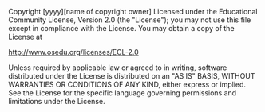 Copyright [yyyy][name of copyright owner] Licensed under the
Educational Community License, Version 2.0 (the "License"); you may
not use this file except in compliance with the License. You may
obtain a copy of the License at

http://www.osedu.org/licenses/ECL-2.0

Unless required by applicable law or agreed to in writing,
software distributed under the License is distributed on an "AS IS"
BASIS, WITHOUT WARRANTIES OR CONDITIONS OF ANY KIND, either express
or implied. See the License for the specific language governing
permissions and limitations under the License.
